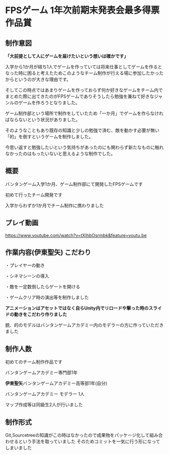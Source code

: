 # FPSゲーム 1年次前期末発表会最多得票作品賞

## 制作意図

**「大前提として人にゲームを届けたいという想いは確かです」**

入学から1か月が経ち1人でゲームを作っていては将来仕事としてゲームを作るとなった時に困ると考えたためこのようなチーム制作が行える場に参加したかったからというのが大きな理由です。

そしてこの時点ではあまりゲームを作っておらず何か好きなゲームをチーム内でまとめた際に出てきたのがFPSゲームでありそうしたら勉強を兼ねて好きなジャンルのゲームを作ろうとなりました。

ゲーム制作部という場所で制作をしていたため「一か月」でゲームを作らなければならないという状況がありました。

そのようなこともあり既存の知識と少しの勉強で済む、敵を動かす必要が無い「的」を倒すというゲームを制作しました。

今思い返すと勉強したいという気持ちがあったのにも関わらず新たなものに触れなかったのはもったいないと思えるような制作でした。

## 概要

バンタンゲーム入学1か月、ゲーム制作部にて開発したFPSゲームです

初めて行ったチーム開発です

入学からわずか1か月でチーム制作に携わりました

## プレイ動画

https://www.youtube.com/watch?v=tXIhbOsrmbk&feature=youtu.be

## 作業内容(伊東聖矢) こだわり

・プレイヤーの動き

・シネマシーンの導入

・敵を一定数倒したらゲートを開ける

・ゲームクリア時の演出等を制作しました

**アニメーションはアセットではなく自らUnity内でリロードや撃った時のスライドの動きをこだわり作りました**

銃、的のモデルはバンタンゲームアカデミー内のモデラーの方に作っていただきました

## 制作人数

初めてのチーム制作作品です


バンタンゲームアカデミー専門部1年


**伊東聖矢**バンタンゲームアカデミー高等部1年(自分) 


バンタンゲームアカデミー モデラー 1人


マップ作成等は同級生2人が行いました


## 制作形式
Git,Sourcetreeの知識がこの時はなかったので成果物をパッケージ化して組み合わせるという手法を取っていました
そのためコミットを一気に行う形になってしまいました
